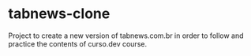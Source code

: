 # tabnews-clone
Project to create a new version of tabnews.com.br in order to follow and practice the contents of curso.dev course. 
